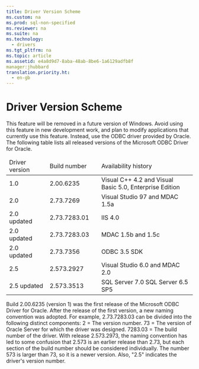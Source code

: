 ```yaml
---
title: Driver Version Scheme
ms.custom: na
ms.prod: sql-non-specified
ms.reviewer: na
ms.suite: na
ms.technology: 
  - drivers
ms.tgt_pltfrm: na
ms.topic: article
ms.assetid: e4a8d9d7-8aba-48ab-8be6-1a6129adfb8f
manager:jhubbard
translation.priority.ht: 
  - en-gb
---
```

# Driver Version Scheme
<?xml version="1.0" encoding="utf-8"?>
<developerConceptualDocument xmlns="http://ddue.schemas.microsoft.com/authoring/2003/5" xmlns:xlink="http://www.w3.org/1999/xlink" xmlns:xsi="http://www.w3.org/2001/XMLSchema-instance" xsi:schemaLocation="http://ddue.schemas.microsoft.com/authoring/2003/5 http://dduestorage.blob.core.windows.net/ddueschema/developer.xsd">
  <introduction>
    <alert class="important">
      <para>This feature will be removed in a future version of Windows. Avoid using this feature in new development work, and plan to modify applications that currently use this feature. Instead, use the ODBC driver provided by Oracle.</para>
    </alert>
    <para>The following table lists all released versions of the Microsoft ODBC Driver for Oracle.</para>
    <table xmlns:caps="http://schemas.microsoft.com/build/caps/2013/11">
      <thead>
        <tr>
          <TD>
            <para>Driver version</para>
          </TD>
          <TD>
            <para>Build number    </para>
          </TD>
          <TD>
            <para>Availability history</para>
          </TD>
        </tr>
      </thead>
      <tbody>
        <tr>
          <TD>
            <para>1.0</para>
          </TD>
          <TD>
            <para>2.00.6235</para>
          </TD>
          <TD>
            <para>Visual C++ 4.2 and Visual Basic 5.0, Enterprise Edition</para>
          </TD>
        </tr>
        <tr>
          <TD>
            <para>2.0</para>
          </TD>
          <TD>
            <para>2.73.7269       </para>
          </TD>
          <TD>
            <para>Visual Studio 97 and MDAC 1.5a</para>
          </TD>
        </tr>
        <tr>
          <TD>
            <para>2.0 updated    </para>
          </TD>
          <TD>
            <para>2.73.7283.01    </para>
          </TD>
          <TD>
            <para>IIS 4.0</para>
          </TD>
        </tr>
        <tr>
          <TD>
            <para>2.0 updated    </para>
          </TD>
          <TD>
            <para>2.73.7283.03    </para>
          </TD>
          <TD>
            <para>MDAC 1.5b and 1.5c</para>
          </TD>
        </tr>
        <tr>
          <TD>
            <para>2.0 updated    </para>
          </TD>
          <TD>
            <para>2.73.7356       </para>
          </TD>
          <TD>
            <para>ODBC 3.5 SDK</para>
          </TD>
        </tr>
        <tr>
          <TD>
            <para>2.5            </para>
          </TD>
          <TD>
            <para>2.573.2927      </para>
          </TD>
          <TD>
            <para>Visual Studio 6.0 and MDAC 2.0</para>
          </TD>
        </tr>
        <tr>
          <TD>
            <para>2.5 updated</para>
          </TD>
          <TD>
            <para>2.573.3513</para>
          </TD>
          <TD>
            <para>SQL Server 7.0</para>
            <para>SQL Server 6.5 SP5</para>
          </TD>
        </tr>
      </tbody>
    </table>
    <para>Build 2.00.6235 (version 1) was the first release of the Microsoft ODBC Driver for Oracle. After the release of the first version, a new naming convention was adopted.</para>
    <para>For example, 2.73.7283.03 can be divided into the following distinct components:  </para>
    <list class="bullet">
      <listItem>
        <para>2 = The version number.</para>
      </listItem>
      <listItem>
        <para>73 = The version of Oracle Server for which the driver was designed.</para>
      </listItem>
      <listItem>
        <para>7283.03 = The build number of the driver.</para>
      </listItem>
    </list>
    <alert class="note">
      <para>With release 2.573.2973, the naming convention has led to some confusion that 2.573 is an earlier release than 2.73, but each section of the build number should be considered individually. The number 573 is larger than 73, so it is a newer version. Also, "2.5" indicates the driver's version number.</para>
    </alert>
  </introduction>
  <relatedTopics />
</developerConceptualDocument>